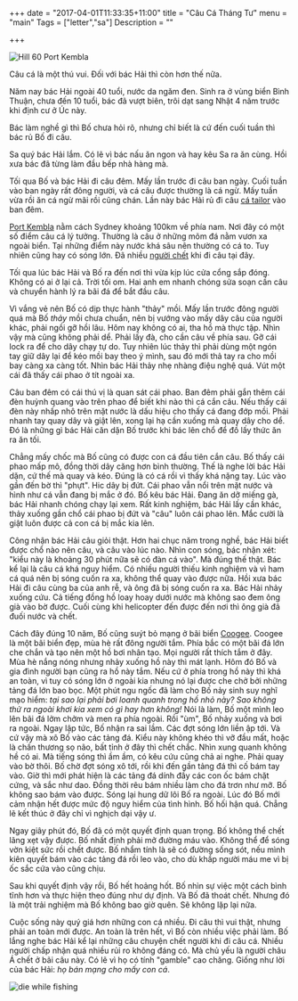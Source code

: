 +++
date = "2017-04-01T11:33:35+11:00"
title = "Câu Cá Tháng Tư"
menu = "main"
Tags = ["letter","sa"]
Description = ""

+++

![Hill 60 Port Kembla](/img/fishing/hill60.jpg)

Câu cá là một thú vui. Đối với bác Hải thì còn hơn thế nữa.

Năm nay bác Hải ngoài 40 tuổi, nước da ngăm đen. Sinh ra ở vùng biển Bình Thuận, chưa đến 10 tuổi, bác đã vượt biên, trôi dạt sang Nhật 4 năm trước khi định cư ở Úc này.

Bác làm nghề gì thì Bố chưa hỏi rõ, nhưng chỉ biết là cứ đến cuối tuần thì bác rủ Bố đi câu.

Sa quý bác Hải lắm. Có lẽ vì bác nấu ăn ngon và hay kêu Sa ra ăn cùng. Hồi xưa bác đã từng làm đầu bếp nhà hàng mà.

Tối qua Bố và bác Hải đi câu đêm. Mấy lần trước đi câu ban ngày. Cuối tuần vào ban ngày rất đông người, và cá câu được thường là cá ngừ. Mấy tuần vừa rồi ăn cá ngừ mãi rồi cũng chán. Lần này bác Hải rủ đi câu [cá tailor](http://www.tackleworld.com.au/fish-species/tailor.html) vào ban đêm.

[Port Kembla](https://en.wikipedia.org/wiki/Port_Kembla,_New_South_Wales) nằm cách Sydney khoảng 100km về phía nam. Nơi đây có một số điểm câu cá lý tưởng. Thường là câu ở những mõm đá nằm vươn xa ngoài biển. Tại những điểm này nước khá sâu nên thường có cá to. Tuy nhiên cũng hay có sóng lớn. Đã nhiều [người chết](http://www.illawarramercury.com.au/story/1448142/port-kemblas-deadly-rock-fishing-history/) khi đi câu tại đây.



Tối qua lúc bác Hải và Bố ra đến nơi thì vừa kịp lúc cửa cổng sắp đóng. Không có ai ở lại cả. Trời tối om. Hai anh em nhanh chóng sửa soạn cần câu và chuyển hành lý ra bãi đá để bắt đầu câu.

Vì vắng vẻ nên Bố có dịp thực hành "thảy" mồi. Mấy lần trước đông người quá mà Bố _thảy_ mồi chưa chuẩn, nên bị vướng vào mấy dây câu của người khác, phải ngồi gỡ hồi lâu. Hôm nay không có ai, tha hồ mà thực tập. Nhìn vậy mà cũng không phải dể. Phải lấy đà, cho cần câu về phía sau. Gỡ cái lock ra để cho dây chạy tự do. Tuy nhiên lúc thảy thì phải dùng một ngón tay giữ dây lại để kéo mồi bay theo ý mình, sau đó mới thả tay ra cho mồi bay càng xa càng tốt. Nhìn bác Hải thảy nhẹ nhàng điệu nghệ quá. Vút một cái đã thấy cái phao ở tít ngoài xa.

Câu ban đêm có cái thú vị là quan sát cái phao. Ban đêm phải gắn thêm cái đèn huỳnh quang vào trên phao để biết khi nào thì cá cắn câu. Nếu thấy cái đèn này nhấp nhô trên mặt nước là dấu hiệu cho thấy cá đang đớp mồi. Phải nhanh tay quay dây và giật lên, xong lại hạ cần xuống mà quay dây cho dể. Đó là những gì bác Hải căn dặn Bố trước khi bác lên chổ để đồ lấy thức ăn ra ăn tối.

Chẳng mấy chốc mà Bố cũng có được con cá đầu tiên cắn câu. Bố thấy cái phao mấp mô, đồng thời dây căng hơn bình thường. Thế là nghe lời bác Hải dặn, cứ thế mà quay và kéo. Đúng là có cá rồi vì thấy khá nặng tay. Lúc vào gần đến bờ thì "phựt". Hic dây bị đứt. Cái phao vẫn nổi trên mặt nước và hình như cá vẫn đang bị mắc ở đó. Bố kêu bác Hải. Đang ăn dỡ miếng gà, bác Hải nhanh chóng chạy lại xem. Rất kinh nghiệm, bác Hải lấy cần khác, thảy xuống gần chổ cái phao bị đứt và "câu" luôn cái phao lên. Mắc cười là giật luôn được cả con cá bị mắc kia lên.

Công nhận bác Hải câu giỏi thật. Hơn hai chục năm trong nghề, bác Hải biết được chổ nào nên câu, và câu vào lúc nào. Nhìn con sóng, bác nhận xét: "kiểu này là khoảng 30 phút nữa sẽ có đàn cá vào". Mà đúng thế thật. Bác kể lại là câu cá khá nguy hiểm. Có nhiều người thiếu kinh nghiệm và vì ham cá quá nên bị sóng cuốn ra xa, không thể quay vào được nữa. Hồi xưa bác Hải đi câu cùng ba của anh rễ, và ông đã bị sóng cuốn ra xa. Bác Hải nhảy xuống cứu. Cả tiếng đồng hồ loay hoay dưới nước mà không sao đem ông già vào bờ được. Cuối cùng khi helicopter đến được đến nơi thì ông già đã đuối nước và chết.

Cách đây đúng 10 năm, Bố cũng suýt bỏ mạng ở bãi biển [Coogee](https://en.wikipedia.org/wiki/Coogee,_New_South_Wales). Coogee là một bãi biển đẹp, mùa hè rất đông người tắm. Phía bắc có một bãi đá lớn che chắn và tạo nên một hồ bơi nhân tạo. Mọi người rất thích tắm ở đây. Mùa hè nắng nóng nhưng nhảy xuống hồ này thì mát lạnh. Hôm đó Bố và gia đình người bạn cũng ra hồ này tắm. Nếu cứ ở phía trong hồ này thì khá an toàn, vì tuy có sóng lớn ở ngoài kia nhưng nó lại được che chở bởi những tảng đá lớn bao bọc. Một phút ngu ngốc đã làm cho Bố nảy sinh suy nghĩ mạo hiểm: _tại sao lại phải bơi loanh quanh trong hồ nhỏ này? Sao không thử ra ngoài khơi kia xem có gì hay hơn không!_ Nói là làm, Bố một mình leo lên bãi đá lởm chởm và men ra phía ngoài. Rồi "ùm", Bố nhảy xuống và bơi ra ngoài. Ngay lập tức, Bố nhận ra sai lầm. Các đợt sóng lớn liền ập tới. Và cứ vậy mà xô Bố vào các tảng đá. Kiểu này không khéo thì vỡ đầu mất, hoặc là chấn thương sọ não, bất tỉnh ở đây thì chết chắc. Nhìn xung quanh không hề có ai. Mà tiếng sóng thì ầm ầm, có kêu cứu cũng chả ai nghe. Phải quay vào bờ thôi. Bố chờ đợt sóng xô tới, rồi khi đến gần tảng đá thì cố bám tay vào. Giờ thì mới phát hiện là các tảng đá dính đầy các con ốc bám chặt cứng, và sắc như dao. Đồng thời rêu bám nhiều làm cho đá trơn như mỡ. Bố không sao bám vào được. Sóng lại hung dữ lôi Bố ra ngoài. Lúc đó Bố mới cảm nhận hết được mức độ nguy hiểm của tình hình. Bố hối hận quá. Chẳng lẽ kết thúc ở đây chỉ vì nghịch dại vậy ư.


Ngay giây phút đó, Bố đã có một quyết định quan trọng. Bố không thể chết lãng xẹt vậy được. Bố nhất định phải mở đường máu vào. Không thể để sóng vờn kiệt sức rồi chết được. Bố nhẩm tính là sẽ có đường sống sót, nếu mình kiên quyết bám vào các tảng đá rồi leo vào, cho dù khắp người máu me vì bị ốc sắc cứa vào cũng chịu.

Sau khi quyết định vậy rồi, Bố hết hoảng hốt. Bố nhìn sự việc một cách bình tĩnh hơn và thực hiện theo đúng như dự định. Và Bố đã thoát chết. Nhưng đó là một trải nghiệm mà Bố không bao giờ quên. Sẽ không lặp lại nữa.

Cuộc sống này quý giá hơn những con cá nhiều. Đi câu thì vui thật, nhưng phải an toàn mới được. An toàn là trên hết, vì Bố còn nhiều việc phải làm. Bố lắng nghe bác Hải kể lại những câu chuyện chết người khi đi câu cá. Nhiều người chấp nhận quá nhiều rủi ro không đáng có. Mà chủ yếu là người châu Á chết ở bãi câu này. Có lẽ vì họ có tính "gamble" cao chăng. Giống như lời của bác Hải: _họ bán mạng cho mấy con cá_.

![die while fishing](/img/fishing/die.jpg)
